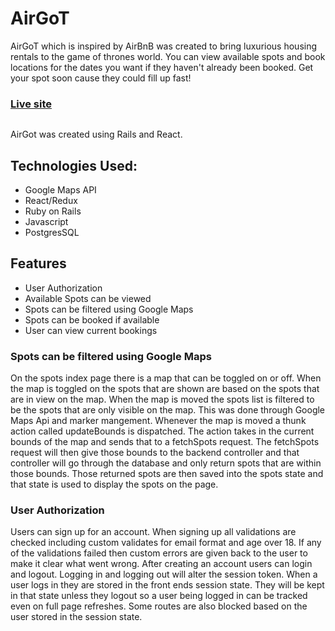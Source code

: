 <h1> AirGoT </h1>

AirGoT which is inspired by AirBnB was created to bring luxurious housing rentals to the game of thrones world. You can view available spots and book locations for the dates you want if they haven't already been booked. Get your spot soon cause they could fill up fast!


### <a href="https://airgot.herokuapp.com/"><p font-size='30px'>Live site</p></a>

<p align="center"><a href="https://airgot.herokuapp.com/"> <img style="src="https://airgot-dev.s3.amazonaws.com/images/logo.png"> </a></p>

AirGot was created using Rails and React. 


## Technologies Used:
  * Google Maps API
  * React/Redux
  * Ruby on Rails
  * Javascript
  * PostgresSQL



## Features
  * User Authorization
  * Available Spots can be viewed
  * Spots can be filtered using Google Maps
  * Spots can be booked if available
  * User can view current bookings
  
### Spots can be filtered using Google Maps
  On the spots index page there is a map that can be toggled on or off. When the map is toggled on the spots that are shown are   based on the spots that are in view on the map. When the map is moved the spots list is filtered to be the spots that are     only visible on the map. This was done through Google Maps Api and marker mangement. Whenever the map is moved a thunk         action called updateBounds is dispatched. The action takes in the current bounds of the map and sends that to a fetchSpots     request. The fetchSpots request will then give those bounds to the backend controller and that controller will go through     the database and only return spots that are within those bounds. Those returned spots are then saved into the spots state     and that state is used to display the spots on the page.
  
### User Authorization
  Users can sign up for an account. When signing up all validations are checked including custom validates for email format   and age over 18. If any of the validations failed then custom errors are given back to the user to make it clear what went   wrong. After creating an account users can login and logout. Logging in and logging out will alter the session token. When   a user logs in they are stored in the front ends session state. They will be kept in that state unless they logout so a     user being logged in can be tracked even on full page refreshes. Some routes are also blocked based on the user stored in   the session state. 
  
  
